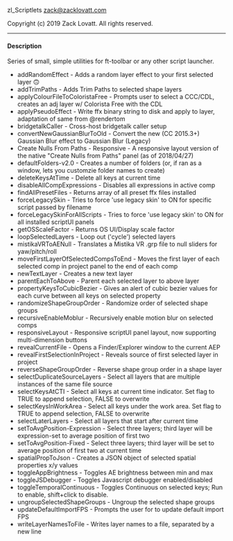 zl_Scriptlets
zack@zacklovatt.com

Copyright (c) 2019 Zack Lovatt. All rights reserved.

-----------------------
#### Description

Series of small, simple utilities for ft-toolbar or any other script launcher.

* addRandomEffect                      - Adds a random layer effect to your first selected layer 🙃
* addTrimPaths                         - Adds Trim Paths to selected shape layers
* applyColourFileToColoristaFree       - Prompts user to select a CCC/CDL, creates an adj layer w/ Colorista Free with the CDL
* applyPseudoEffect                    - Write ffx binary string to disk and apply to layer, adaptation of same from @rendertom
* bridgetalkCaller                     - Cross-host bridgetalk caller setup
* convertNewGaussianBlurToOld          - Convert the new (CC 2015.3+) Gaussian Blur effect to Gaussian Blur (Legacy)
* Create Nulls From Paths - Responsive - A responsive layout version of the native "Create Nulls from Paths" panel (as of 2018/04/27)
* defaultFolders-v2.0                  - Creates a number of folders (or, if ran as a window, lets you customzie folder names to create)
* deleteKeysAtTime                     - Delete all keys at current time
* disableAllCompExpressions            - Disables all expressions in active comp
* findAllPresetFiles                   - Returns array of all preset ffx files installed
* forceLegacySkin                      - Tries to force 'use legacy skin' to ON for specific script passed by filename
* forceLegacySkinForAllScripts         - Tries to force 'use legacy skin' to ON for all installed scriptUI panels
* getOSScaleFactor                     - Returns OS UI/Display scale factor
* loopSelectedLayers                   - Loop out ('cycle') selected layers
* mistikaVRToAENull                    - Translates a Mistika VR .grp file to null sliders for yaw/pitch/roll
* moveFirstLayerOfSelectedCompsToEnd   - Moves the first layer of each selected comp in project panel to the end of each comp
* newTextLayer                         - Creates a new text layer
* parentEachToAbove                    - Parent each selected layer to above layer
* propertyKeysToCubicBezier            - Gives an alert of cubic bezier values for each curve between all keys on selected property
* randomizeShapeGroupOrder             - Randomize order of selected shape groups
* recursiveEnableMoblur                - Recursively enable motion blur on selected comps
* responsiveLayout                     - Responsive scriptUI panel layout, now supporting multi-dimension buttons
* revealCurrentFile                    - Opens a Finder/Explorer window to the current AEP
* revealFirstSelectionInProject        - Reveals source of first selected layer in project
* reverseShapeGroupOrder               - Reverse shape group order in a shape layer
* selectDuplicateSourceLayers          - Select all layers that are multiple instances of the same file source
* selectKeysAtCTI                      - Select all keys at current time indicator. Set flag to TRUE to append selection, FALSE to overwrite
* selectKeysInWorkArea                 - Select all keys under the work area. Set flag to TRUE to append selection, FALSE to overwrite
* selectLaterLayers                    - Select all layers that start after current time
* setToAvgPosition-Expression          - Select three layers; third layer will be expression-set to average position of first two
* setToAvgPosition-Fixed               - Select three layers; third layer will be set to average position of first two at current time
* spatialPropToJson                    - Creates a JSON object of selected spatial properties x/y values
* toggleAppBrightness                  - Toggles AE brightness between min and max
* toggleJSDebugger                     - Toggles Javascript debugger enabled/disabled
* toggleTemporalContinuous             - Toggles Continuous on selected keys; Run to enable, shift+click to disable.
* ungroupSelectedShapeGroups           - Ungroup the selected shape groups
* updateDefaultImportFPS               - Prompts the user for to update default import FPS
* writeLayerNamesToFile                - Writes layer names to a file, separated by a new line
